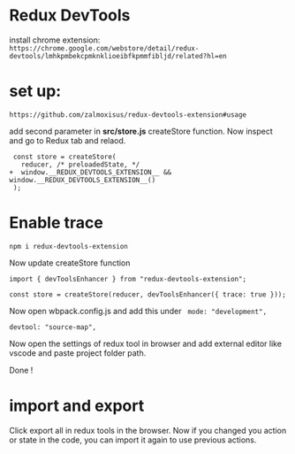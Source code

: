 # Redux DevTools

install chrome extension:
`https://chrome.google.com/webstore/detail/redux-devtools/lmhkpmbekcpmknklioeibfkpmmfibljd/related?hl=en`

# set up:

`https://github.com/zalmoxisus/redux-devtools-extension#usage`

add second parameter in **src/store.js** createStore function. Now inspect and go to Redux tab and relaod.

```
 const store = createStore(
   reducer, /* preloadedState, */
+  window.__REDUX_DEVTOOLS_EXTENSION__ && window.__REDUX_DEVTOOLS_EXTENSION__()
 );
```

# Enable trace

```
npm i redux-devtools-extension
```

Now update createStore function

```
import { devToolsEnhancer } from "redux-devtools-extension";

const store = createStore(reducer, devToolsEnhancer({ trace: true }));
```

Now open wbpack.config.js and add this under ` mode: "development",`

```
devtool: "source-map",
```

Now open the settings of redux tool in browser and add external editor like vscode and paste project folder path.

Done !

# import and export

Click export all in redux tools in the browser. Now if you changed
you action or state in the code, you can import it again to use previous
actions.
